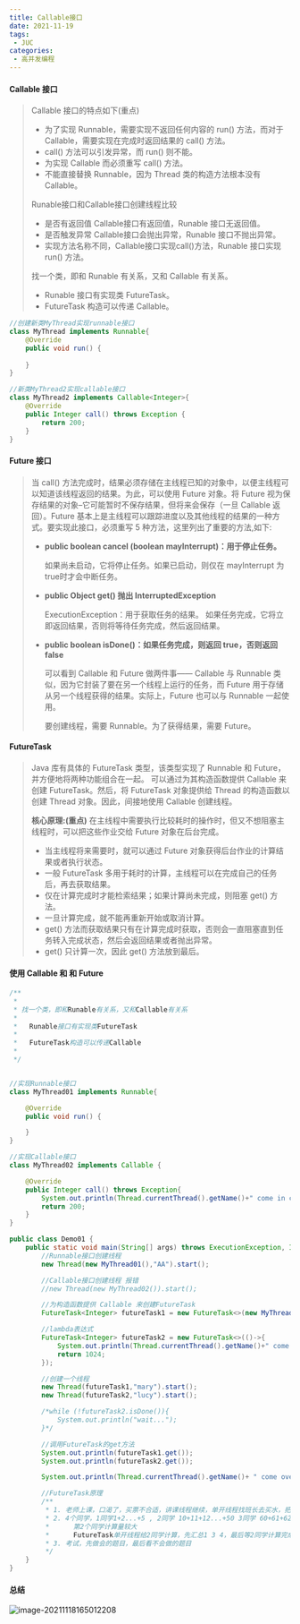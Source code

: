 ```yaml
---
title: Callable接口
date: 2021-11-19
tags:
 - JUC
categories:
 - 高并发编程
---
```


#### Callable 接口

> Callable 接口的特点如下(重点)
>
> - 为了实现 Runnable，需要实现不返回任何内容的 run() 方法，而对于 Callable，需要实现在完成时返回结果的 call() 方法。
> - call() 方法可以引发异常，而 run() 则不能。
> - 为实现 Callable 而必须重写 call() 方法。
> - 不能直接替换 Runnable，因为 Thread 类的构造方法根本没有 Callable。
>
> 
>
> Runable接口和Callable接口创建线程比较
>
>  * 是否有返回值 Callable接口有返回值，Runable 接口无返回值。
>  * 是否触发异常 Callable接口会抛出异常，Runable 接口不抛出异常。
>  * 实现方法名称不同，Callable接口实现call()方法，Runable 接口实现 run() 方法。
>
> 
>
> 找一个类，即和 Runable 有关系，又和 Callable 有关系。
>
>  * Runable 接口有实现类 FutureTask。
>  *   FutureTask 构造可以传递 Callable。

```java
//创建新类MyThread实现runnable接口
class MyThread implements Runnable{
    @Override
    public void run() {
        
    }
}

//新类MyThread2实现callable接口
class MyThread2 implements Callable<Integer>{
    @Override
    public Integer call() throws Exception {
    	return 200;
    }
}
```



#### Future 接口

> 当 call() 方法完成时，结果必须存储在主线程已知的对象中，以便主线程可以知道该线程返回的结果。为此，可以使用 Future 对象。将 Future 视为保存结果的对象–它可能暂时不保存结果，但将来会保存（一旦 Callable 返回）。Future 基本上是主线程可以跟踪进度以及其他线程的结果的一种方式。要实现此接口，必须重写 5 种方法，这里列出了重要的方法,如下:
>
> - **public boolean cancel (boolean mayInterrupt)：用于停止任务。**
>
>   如果尚未启动，它将停止任务。如果已启动，则仅在 mayInterrupt 为 true时才会中断任务。
>
> - **public Object get() 抛出 InterruptedException**
>
>   ExecutionException：用于获取任务的结果。  如果任务完成，它将立即返回结果，否则将等待任务完成，然后返回结果。
>
> - **public boolean isDone()：如果任务完成，则返回 true，否则返回 false**
>
>   可以看到 Callable 和 Future 做两件事—— Callable 与 Runnable 类似，因为它封装了要在另一个线程上运行的任务，而 Future 用于存储从另一个线程获得的结果。实际上，Future 也可以与 Runnable 一起使用。
>
>   要创建线程，需要 Runnable。为了获得结果，需要 Future。



#### FutureTask

> Java 库有具体的 FutureTask 类型，该类型实现了 Runnable 和 Future，并方便地将两种功能组合在一起。 可以通过为其构造函数提供 Callable 来创建 FutureTask。然后，将 FutureTask 对象提供给 Thread 的构造函数以创建 Thread 对象。因此，间接地使用 Callable 创建线程。
>
> **核心原理:(重点)**
> 在主线程中需要执行比较耗时的操作时，但又不想阻塞主线程时，可以把这些作业交给 Future 对象在后台完成。
>
> - 当主线程将来需要时，就可以通过 Future 对象获得后台作业的计算结果或者执行状态。
> - 一般 FutureTask 多用于耗时的计算，主线程可以在完成自己的任务后，再去获取结果。
> - 仅在计算完成时才能检索结果；如果计算尚未完成，则阻塞 get() 方法。
> - 一旦计算完成，就不能再重新开始或取消计算。
> - get() 方法而获取结果只有在计算完成时获取，否则会一直阻塞直到任务转入完成状态，然后会返回结果或者抛出异常。
> - get() 只计算一次，因此 get() 方法放到最后。



#### 使用 Callable 和 和 Future

```java
/**
 * 
 * 找一个类，即和Runable有关系，又和Callable有关系
 *
 *   Runable接口有实现类FutureTask
 *
 *   FutureTask构造可以传递Callable
 * 
 */


//实现Runnable接口
class MyThread01 implements Runnable{

    @Override
    public void run() {

    }
}

//实现Callable接口
class MyThread02 implements Callable {

    @Override
    public Integer call() throws Exception{
        System.out.println(Thread.currentThread().getName()+" come in callable");
        return 200;
    }
}

public class Demo01 {
    public static void main(String[] args) throws ExecutionException, InterruptedException {
        //Runnable接口创建线程
        new Thread(new MyThread01(),"AA").start();

        //Callable接口创建线程 报错
        //new Thread(new MyThread02()).start();

        //为构造函数提供 Callable 来创建FutureTask
        FutureTask<Integer> futureTask1 = new FutureTask<>(new MyThread02());

        //lambda表达式
        FutureTask<Integer> futureTask2 = new FutureTask<>(()->{
            System.out.println(Thread.currentThread().getName()+" come in callable");
            return 1024;
        });

        //创建一个线程
        new Thread(futureTask1,"mary").start();
        new Thread(futureTask2,"lucy").start();

        /*while (!futureTask2.isDone()){
            System.out.println("wait...");
        }*/

        //调用FutureTask的get方法
        System.out.println(futureTask1.get());
        System.out.println(futureTask2.get());

        System.out.println(Thread.currentThread().getName()+ " come over");

        //FutureTask原理
        /**
         * 1. 老师上课，口渴了，买票不合适，讲课线程继续，单开线程找班长去买水，把水买回来后，需要时直接get
         * 2. 4个同学，1同学1+2...+5 , 2同学 10+11+12...+50 3同学 60+61+62 , 4同学 100+200
         *      第2个同学计算量较大
         *      FutureTask单开线程给2同学计算，先汇总1 3 4，最后等2同学计算完成后，统一汇总
         * 3. 考试，先做会的题目，最后看不会做的题目
         */
    }
}

```



#### 总结

![image-20211118165012208](http://image.xiaobailx.top/images/20211118165012.png)
